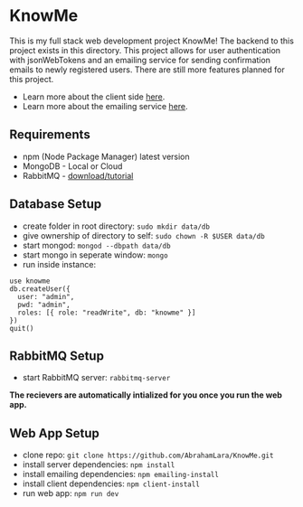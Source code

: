 # KnowMe

This is my full stack web development project KnowMe! The backend to this project exists in this directory. This project allows for user authentication with jsonWebTokens and an emailing service for sending confirmation emails to newly registered users. There are still more features planned for this project.

* Learn more about the client side [here](client/README.md).
* Learn more about the emailing service [here](emailing/README.md).

## Requirements

* npm (Node Package Manager) latest version
* MongoDB   - Local or Cloud
* RabbitMQ  - [download/tutorial](https://www.rabbitmq.com/#getstarted)

## Database Setup

* create folder in root directory: `sudo mkdir data/db`
* give ownership of directory to self: `sudo chown -R $USER data/db`
* start mongod: `mongod --dbpath data/db`
* start mongo in seperate window: `mongo`
* run inside instance:
```
use knowme
db.createUser({
  user: "admin",
  pwd: "admin",
  roles: [{ role: "readWrite", db: "knowme" }]
})
quit()
```

## RabbitMQ Setup

* start RabbitMQ server: `rabbitmq-server`

**The recievers are automatically intialized for you once you run the web app.**

## Web App Setup

* clone repo: `git clone https://github.com/AbrahamLara/KnowMe.git`
* install server dependencies: `npm install`
* install emailing dependencies: `npm emailing-install`
* install client dependencies: `npm client-install`
* run web app: `npm run dev`
